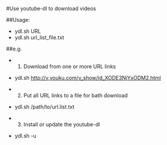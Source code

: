 #Use youtube-dl to download videos

##Usage:
- ydl.sh URL
- ydl.sh url_list_file.txt


##e.g.
* 1. Download from one or more URL links
* ydl.sh http://v.youku.com/v_show/id_XODE3NjYxODM2.html


* 2. Put all URL links to a file for bath download
* ydl.sh /path/to/url.list.txt


* 3. Install or update the youtube-dl
* ydl.sh -u
